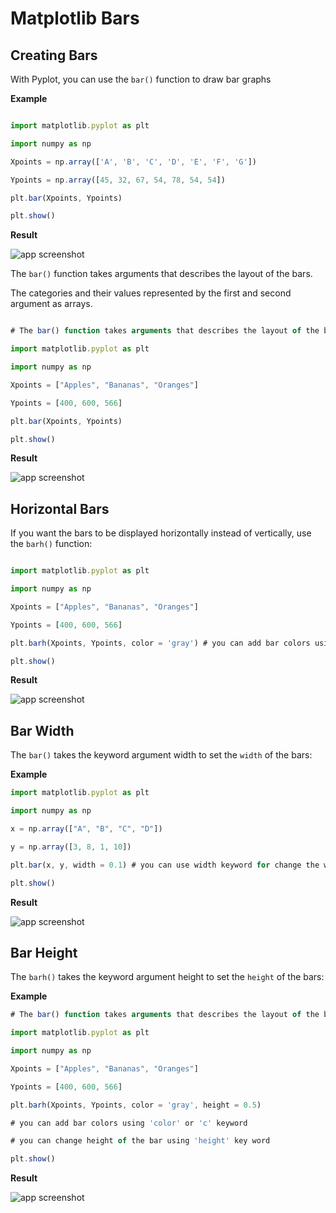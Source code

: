 # Matplotlib Bars

## Creating Bars

With Pyplot, you can use the `bar()` function to draw bar graphs

**Example**

```javascript

import matplotlib.pyplot as plt

import numpy as np

Xpoints = np.array(['A', 'B', 'C', 'D', 'E', 'F', 'G'])

Ypoints = np.array([45, 32, 67, 54, 78, 54, 54])

plt.bar(Xpoints, Ypoints)

plt.show()

```

**Result**

![app screenshot]()

The `bar()` function takes arguments that describes the layout of the bars.

The categories and their values represented by the first and second argument as arrays.

```javascript

# The bar() function takes arguments that describes the layout of the bars.

import matplotlib.pyplot as plt

import numpy as np

Xpoints = ["Apples", "Bananas", "Oranges"]

Ypoints = [400, 600, 566]

plt.bar(Xpoints, Ypoints)

plt.show()

```

**Result**

![app screenshot]()

## Horizontal Bars

If you want the bars to be displayed horizontally instead of vertically, use the `barh()` function:

```javascript

import matplotlib.pyplot as plt

import numpy as np

Xpoints = ["Apples", "Bananas", "Oranges"]

Ypoints = [400, 600, 566]

plt.barh(Xpoints, Ypoints, color = 'gray') # you can add bar colors using 'color' or 'c' keyword

plt.show()

```

**Result**

![app screenshot]()

## Bar Width

The `bar()` takes the keyword argument width to set the `width` of the bars:

**Example**

```javascript
import matplotlib.pyplot as plt

import numpy as np

x = np.array(["A", "B", "C", "D"])

y = np.array([3, 8, 1, 10])

plt.bar(x, y, width = 0.1) # you can use width keyword for change the width of the bar

plt.show()

```

**Result**

![app screenshot]()

## Bar Height

The `barh()` takes the keyword argument height to set the `height` of the bars:

**Example**

```javascript
# The bar() function takes arguments that describes the layout of the bars.

import matplotlib.pyplot as plt

import numpy as np

Xpoints = ["Apples", "Bananas", "Oranges"]

Ypoints = [400, 600, 566]

plt.barh(Xpoints, Ypoints, color = 'gray', height = 0.5) 

# you can add bar colors using 'color' or 'c' keyword

# you can change height of the bar using 'height' key word

plt.show()

```

**Result**

![app screenshot]()